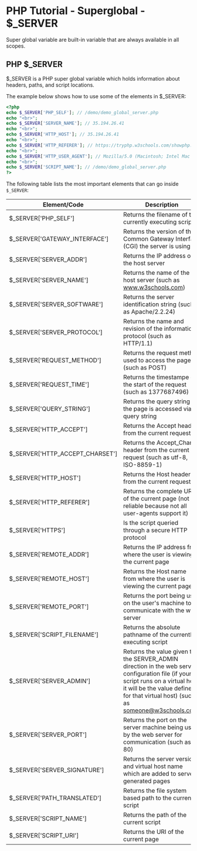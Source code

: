 # PHP Tutorial - Superglobal - $_SERVER

Super global variable are built-in variable that are always available in all scopes.

## PHP $_SERVER

$_SERVER is a PHP super global variable which holds information about headers, paths, and script locations.

The example below shows how to use some of the elements in $_SERVER:

```php
<?php
echo $_SERVER['PHP_SELF']; // /demo/demo_global_server.php
echo "<br>";
echo $_SERVER['SERVER_NAME']; // 35.194.26.41
echo "<br>";
echo $_SERVER['HTTP_HOST']; // 35.194.26.41
echo "<br>";
echo $_SERVER['HTTP_REFERER']; // https://tryphp.w3schools.com/showphp.php?filename=demo_global_server
echo "<br>";
echo $_SERVER['HTTP_USER_AGENT']; // Mozilla/5.0 (Macintosh; Intel Mac OS X 10_15_1) AppleWebKit/537.36 (KHTML, like Gecko) Chrome/80.0.3987.132 Safari/537.36
echo "<br>";
echo $_SERVER['SCRIPT_NAME']; // /demo/demo_global_server.php
?>
```

The following table lists the most important elements that can go inside `$_SERVER`:



| Element/Code                    | Description                                                  |
| ------------------------------- | ------------------------------------------------------------ |
| $_SERVER['PHP_SELF']            | Returns the filename of the currently executing script       |
| $_SERVER['GATEWAY_INTERFACE']   | Returns the version of the Common Gateway Interface (CGI) the server is using |
| $_SERVER['SERVER_ADDR']         | Returns the IP address of the host server                    |
| $_SERVER['SERVER_NAME']         | Returns the name of the host server (such as www.w3schools.com) |
| $_SERVER['SERVER_SOFTWARE']     | Returns the server identification string (such as Apache/2.2.24) |
| $_SERVER['SERVER_PROTOCOL']     | Returns the name and revision of the information protocol (such as HTTP/1.1) |
| $_SERVER['REQUEST_METHOD']      | Returns the request method used to access the page (such as POST) |
| $_SERVER['REQUEST_TIME']        | Returns the timestampe of the start of the request (such as 1377687496) |
| $_SERVER['QUERY_STRING']        | Returns the query string if the page is accessed via a query string |
| $_SERVER['HTTP_ACCEPT']         | Returns the Accept header from the current request           |
| $_SERVER['HTTP_ACCEPT_CHARSET'] | Returns the Accept_Charset header from the current request (such as utf-8, ISO-8859-1) |
| $_SERVER['HTTP_HOST']           | Returns the Host header from the current request             |
| $_SERVER['HTTP_REFERER']        | Returns the complete URL of the current page (not reliable because not all user-agents support it) |
| $_SERVER['HTTPS']               | Is the script queried through a secure HTTP protocol         |
| $_SERVER['REMOTE_ADDR']         | Returns the IP address from where the user is viewing the current page |
| $_SERVER['REMOTE_HOST']         | Returns the Host name from where the user is viewing the current page |
| $_SERVER['REMOTE_PORT']         | Returns the port being used on the user's machine to communicate with the web server |
| $_SERVER['SCRIPT_FILENAME']     | Returns the absolute pathname of the currently executing script |
| $_SERVER['SERVER_ADMIN']        | Returns the value given to the SERVER_ADMIN direction in the web server configuration file (if your script runs on a virtual host, it will be the value defined for that virtual host) (such as someone@w3schools.com) |
| $_SERVER['SERVER_PORT']         | Returns the port on the server machine being used by the web server for communication (such as 80) |
| $_SERVER['SERVER_SIGNATURE']    | Returns the server version and virtual host name which are added to server-generated pages |
| $_SERVER['PATH_TRANSLATED']     | Returns the file system based path to the current script     |
| $_SERVER['SCRIPT_NAME']         | Returns the path of the current script                       |
| $_SERVER['SCRIPT_URI']          | Returns the URI of the current page                          |


